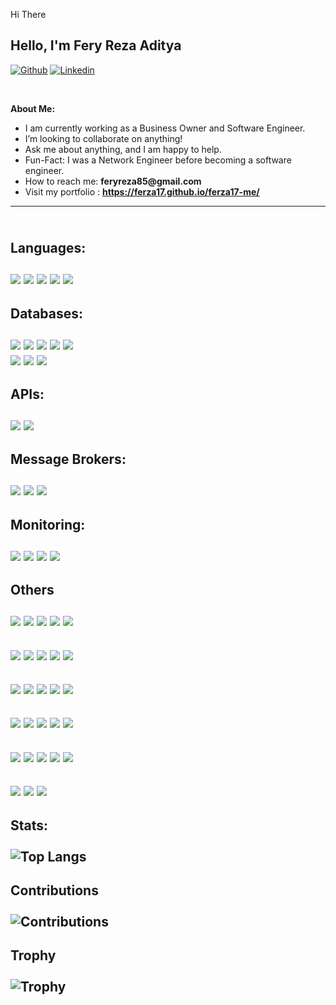 Hi There <!-- Your title -->
## Hello, I'm Fery Reza Aditya

[![Github](https://img.shields.io/badge/-Github-000?style=flat&logo=Github&logoColor=white)](https://github.com/Ferza17)
[![Linkedin](https://img.shields.io/badge/-LinkedIn-blue?style=flat&logo=Linkedin&logoColor=white)](https://www.linkedin.com/in/fery-aditya/)


&nbsp;

<!-- Talking about you -->
**About Me:**

- I am currently working as a Business Owner and Software Engineer.
- I’m looking to collaborate on anything!
- Ask me about anything, and I am happy to help.
- Fun-Fact: I was a Network Engineer before becoming a software engineer.
- How to reach me: __feryreza85@gmail.com__
- Visit my portfolio : __https://ferza17.github.io/ferza17-me/__

--- 
\
**Languages:** \
\
![](https://www.vectorlogo.zone/logos/golang/golang-ar21~bgwhite.svg)
![](https://www.vectorlogo.zone/logos/rust-lang/rust-lang-ar21~bgwhite.svg)
![](https://www.vectorlogo.zone/logos/java/java-ar21~bgwhite.svg)
![](https://www.vectorlogo.zone/logos/typescriptlang/typescriptlang-ar21~bgwhite.svg)
![](https://www.vectorlogo.zone/logos/javascript/javascript-ar21~bgwhite.svg)
---
**Databases:** \
\
![](https://www.vectorlogo.zone/logos/postgresql/postgresql-ar21~bgwhite.svg)
![](https://www.vectorlogo.zone/logos/mysql/mysql-ar21~bgwhite.svg)
![](https://www.vectorlogo.zone/logos/redis/redis-ar21~bgwhite.svg)
![](https://www.vectorlogo.zone/logos/mongodb/mongodb-ar21~bgwhite.svg)
![](https://www.vectorlogo.zone/logos/elastic/elastic-ar21~bgwhite.svg) \
![](https://www.vectorlogo.zone/logos/apache_cassandra/apache_cassandra-ar21~bgwhite.svg)
![](https://www.vectorlogo.zone/logos/sqlite/sqlite-ar21~bgwhite.svg)
![](https://www.vectorlogo.zone/logos/mariadb/mariadb-ar21~bgwhite.svg)
---
**APIs:** \
\
![](https://www.vectorlogo.zone/logos/grpcio/grpcio-ar21~bgwhite.svg)
![](https://www.vectorlogo.zone/logos/graphql/graphql-ar21~bgwhite.svg)
---
**Message Brokers:** \
\
![](https://www.vectorlogo.zone/logos/rabbitmq/rabbitmq-ar21~bgwhite.svg)
![](https://www.vectorlogo.zone/logos/apache_kafka/apache_kafka-ar21~bgwhite.svg)
![](https://www.vectorlogo.zone/logos/natsio/natsio-ar21~bgwhite.svg)
---
**Monitoring:** \
\
![](https://www.vectorlogo.zone/logos/prometheusio/prometheusio-ar21~bgwhite.svg)
![](https://www.vectorlogo.zone/logos/grafana/grafana-ar21~bgwhite.svg)
![](https://www.vectorlogo.zone/logos/datadoghq/datadoghq-ar21~bgwhite.svg)
![](https://www.vectorlogo.zone/logos/jaegertracingio/jaegertracingio-ar21~bgwhite.svg)
---
**Others** \
\
![](https://www.vectorlogo.zone/logos/docker/docker-ar21~bgwhite.svg)
![](https://www.vectorlogo.zone/logos/kubernetes/kubernetes-ar21~bgwhite.svg)
![](https://www.vectorlogo.zone/logos/amazon_aws/amazon_aws-ar21~bgwhite.svg)
![](https://www.vectorlogo.zone/logos/google_cloud/google_cloud-ar21~bgwhite.svg)
![](https://www.vectorlogo.zone/logos/jenkins/jenkins-ar21~bgwhite.svg) 
---
![](https://www.vectorlogo.zone/logos/traefikio/traefikio-ar21~bgwhite.svg)
![](https://www.vectorlogo.zone/logos/hashicorp/hashicorp-ar21~bgwhite.svg)
![](https://www.vectorlogo.zone/logos/consulio/consulio-ar21~bgwhite.svg)
![](https://www.vectorlogo.zone/logos/ansible/ansible-ar21~bgwhite.svg)
![](https://www.vectorlogo.zone/logos/terraformio/terraformio-ar21~bgwhite.svg)
---
![](https://www.vectorlogo.zone/logos/github/github-ar21~bgwhite.svg)
![](https://www.vectorlogo.zone/logos/gitlab/gitlab-ar21~bgwhite.svg)
![](https://www.vectorlogo.zone/logos/openapis/openapis-ar21~bgwhite.svg)
![](https://www.vectorlogo.zone/logos/getpostman/getpostman-ar21~bgwhite.svg)
![](https://www.vectorlogo.zone/logos/git-scm/git-scm-ar21~bgwhite.svg)
---
![](https://www.vectorlogo.zone/logos/reactjs/reactjs-ar21~bgwhite.svg)
![](https://www.vectorlogo.zone/logos/nextjs/nextjs-ar21~bgwhite.svg)
![](https://www.vectorlogo.zone/logos/vuejs/vuejs-ar21~bgwhite.svg)
![](https://www.vectorlogo.zone/logos/nuxtjs/nuxtjs-ar21~bgwhite.svg)
![](https://www.vectorlogo.zone/logos/js_webpack/js_webpack-ar21~bgwhite.svg) 
---
![](https://www.vectorlogo.zone/logos/nodejs/nodejs-ar21~bgwhite.svg)
![](https://www.vectorlogo.zone/logos/expressjs/expressjs-ar21~bgwhite.svg)
![](https://www.vectorlogo.zone/logos/nestjs/nestjs-ar21~bgwhite.svg)
![](https://www.vectorlogo.zone/logos/sequelizejs/sequelizejs-ar21~bgwhite.svg)
![](https://www.vectorlogo.zone/logos/mochajs/mochajs-ar21~bgwhite.svg)
---
![](https://www.vectorlogo.zone/logos/chaijs/chaijs-ar21~bgwhite.svg)
![](https://www.vectorlogo.zone/logos/jetbrains/jetbrains-ar21~bgwhite.svg)
![](https://www.vectorlogo.zone/logos/atlassian_jira/atlassian_jira-ar21~bgwhite.svg)
---
**Stats:** \
\
![Top Langs](https://github-readme-stats.vercel.app/api/top-langs/?username=ferza17)
---
**Contributions** \
\
![Contributions](https://github-readme-streak-stats.herokuapp.com/?user=ferza17&)
---
**Trophy** \
\
![Trophy](https://github-profile-trophy.vercel.app/?username=ferza17)
---


